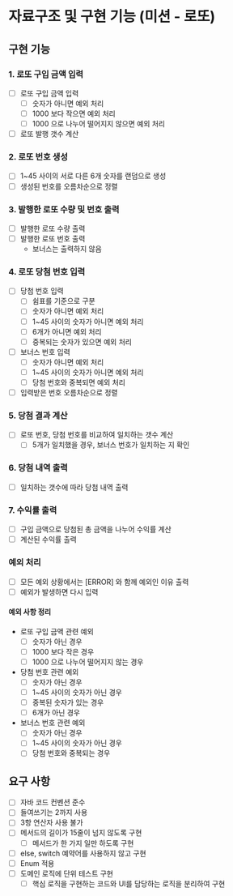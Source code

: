 # 자료구조 및 구현 기능 (미션 - 로또)

## 구현 기능

### 1. 로또 구입 금액 입력
- [ ] 로또 구입 금액 입력
  - [ ] 숫자가 아니면 예외 처리
  - [ ] 1000 보다 작으면 예외 처리
  - [ ] 1000 으로 나누어 떨어지지 않으면 예외 처리
- [ ] 로또 발행 갯수 계산

### 2. 로또 번호 생성
- [ ] 1~45 사이의 서로 다른 6개 숫자를 랜덤으로 생성
- [ ] 생성된 번호를 오름차순으로 정렬

### 3. 발행한 로또 수량 및 번호 출력
- [ ] 발행한 로또 수량 출력
- [ ] 발행한 로또 번호 출력
  - 보너스는 출력하지 않음

### 4. 로또 당첨 번호 입력
- [ ] 당첨 번호 입력
  - [ ] 쉼표를 기준으로 구분
  - [ ] 숫자가 아니면 예외 처리
  - [ ] 1~45 사이의 숫자가 아니면 예외 처리
  - [ ] 6개가 아니면 예외 처리
  - [ ] 중복되는 숫자가 있으면 예외 처리
- [ ] 보너스 번호 입력
  - [ ] 숫자가 아니면 예외 처리
  - [ ] 1~45 사이의 숫자가 아니면 예외 처리
  - [ ] 당첨 번호와 중복되면 예외 처리
- [ ] 입력받은 번호 오름차순으로 정렬

### 5. 당첨 결과 계산
- [ ] 로또 번호, 당첨 번호를 비교하여 일치하는 갯수 계산
  - [ ] 5개가 일치했을 경우, 보너스 번호가 일치하는 지 확인

### 6. 당첨 내역 출력
- [ ] 일치하는 갯수에 따라 당첨 내역 출력

### 7. 수익률 출력
- [ ] 구입 금액으로 당첨된 총 금액을 나누어 수익률 계산
- [ ] 계산된 수익률 출력

### 예외 처리
- [ ] 모든 예외 상황에서는 [ERROR] 와 함께 예외인 이유 출력
- [ ] 예외가 발생하면 다시 입력
#### 예외 사항 정리
- 로또 구입 금액 관련 예외
  - [ ] 숫자가 아닌 경우
  - [ ] 1000 보다 작은 경우
  - [ ] 1000 으로 나누어 떨어지지 않는 경우
- 당첨 번호 관련 예외
  - [ ] 숫자가 아닌 경우
  - [ ] 1~45 사이의 숫자가 아닌 경우
  - [ ] 중복된 숫자가 있는 경우
  - [ ] 6개가 아닌 경우 
- 보너스 번호 관련 예외
  - [ ] 숫자가 아닌 경우
  - [ ] 1~45 사이의 숫자가 아닌 경우
  - [ ] 당첨 번호와 중복되는 경우

## 요구 사항
- [ ] 자바 코드 컨벤션 준수
- [ ] 들여쓰기는 2까지 사용
- [ ] 3항 연산자 사용 불가
- [ ] 메서드의 길이가 15줄이 넘지 않도록 구현
  - [ ] 메서드가 한 가지 일만 하도록 구현
- [ ] else, switch 예약어를 사용하지 않고 구현
- [ ] Enum 적용
- [ ] 도메인 로직에 단위 테스트 구현
  - [ ] 핵심 로직을 구현하는 코드와 UI를 담당하는 로직을 분리하여 구현
